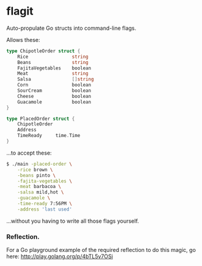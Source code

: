 # flagit
Auto-propulate Go structs into command-line flags.

Allows these:

```go
type ChipotleOrder struct {
    Rice                string
    Beans               string
    FajitaVegetables    boolean
    Meat                string
    Salsa               []string
    Corn                boolean
    SourCream           boolean
    Cheese              boolean
    Guacamole           boolean
}

type PlacedOrder struct {
    ChipotleOrder
    Address
    TimeReady     time.Time
}
```

...to accept these:

```bash
$ ./main -placed-order \
    -rice brown \
    -beans pinto \
    -fajita-vegetables \
    -meat barbacoa \
    -salsa mild,hot \
    -guacamole \
    -time-ready 7:56PM \
    -address 'last used'
```

...without you having to write all those flags yourself.


### Reflection.
For a Go playground example of the required reflection to do this magic, go
here: http://play.golang.org/p/4bTL5v7OSi
